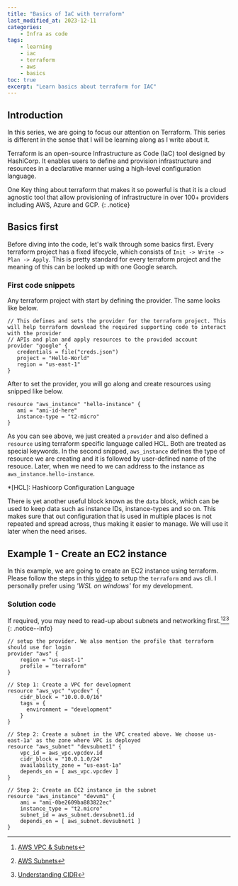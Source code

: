 ```yaml
---
title: "Basics of IaC with terraform"
last_modified_at: 2023-12-11
categories:
    - Infra as code
tags:
    - learning
    - iac
    - terraform
    - aws
    - basics
toc: true
excerpt: "Learn basics about terraform for IAC"
---
```


## Introduction 
In this series, we are going to focus our attention on Terraform. This series is different in the sense that I will be learning along as I write about it.

Terraform is an open-source Infrastructure as Code (IaC) tool designed by HashiCorp. It enables users to define and provision infrastructure and resources in a declarative manner using a high-level configuration language. 

One Key thing about terraform that makes it so powerful is that it is a cloud agnostic tool that allow provisioning of infrastructure in over 100+ providers including AWS, Azure and GCP.
{: .notice}

## Basics first
Before diving into the code, let's walk through some basics first. 
Every terraform project has a fixed lifecycle, which consists of `Init -> Write -> Plan -> Apply`. This is pretty standard for every terraform project and the meaning of this can be looked up with one Google search.

### First code snippets
Any terraform project with start by defining the provider. The same looks like below.
~~~hcl
// This defines and sets the provider for the terraform project. This will help terraform download the required supporting code to interact with the provider
// APIs and plan and apply resources to the provided account
provider "google" {
   credentials = file("creds.json")
   project = "Hello-World"
   region = "us-east-1"
}
~~~

After to set the provider, you will go along and create resources using snipped like below.
~~~hcl
resource "aws_instance" "hello-instance" {
   ami = "ami-id-here"
   instance-type = "t2-micro"
}
~~~

As you can see above, we just created a `provider` and also defined a `resource` using terraform specific language called HCL. Both are treated as special keywords. In the second snipped, `aws_instance` defines the type of resource we are creating and it is followed by user-defined name of the resouce. Later, when
we need to we can address to the instance as `aws_instance.hello-instance`.

*[HCL]: Hashicorp Configuration Language

There is yet another useful block known as the `data` block, which can be used to keep data such as instance IDs, instance-types and so on. This makes sure that
out configuration that is used in multiple places is not repeated and spread across, thus making it easier to manage. We will use it later when the need arises.

## Example 1 - Create an EC2 instance
In this example, we are going to create an EC2 instance using terraform. Please follow the steps in this [video](https://www.youtube.com/watch?v=QhmFnlbbwP4) to setup the `terraform` and `aws` cli. I personally prefer using *'WSL on windows'* for my development.

### Solution code
If required, you may need to read-up about subnets and networking first.[^1][^2][^3]
{: .notice--info}

~~~hcl
// setup the provider. We also mention the profile that terraform should use for login
provider "aws" {
    region = "us-east-1"
    profile = "terraform"
}

// Step 1: Create a VPC for development
resource "aws_vpc" "vpcdev" {
    cidr_block = "10.0.0.0/16"
    tags = {
      environment = "development"
    }
}

// Step 2: Create a subnet in the VPC created above. We choose us-east-1a' as the zone where VPC is deployed
resource "aws_subnet" "devsubnet1" {
    vpc_id = aws_vpc.vpcdev.id
    cidr_block = "10.0.1.0/24"
    availability_zone = "us-east-1a" 
    depends_on = [ aws_vpc.vpcdev ]
}

// Step 2: Create an EC2 instance in the subnet
resource "aws_instance" "devvm1" {
    ami = "ami-0be2609ba883822ec"
    instance_type = "t2.micro"
    subnet_id = aws_subnet.devsubnet1.id
    depends_on = [ aws_subnet.devsubnet1 ]
}
~~~


[^1]: [AWS VPC & Subnets](https://www.youtube.com/watch?v=bGDMeD6kOz0)
[^2]: [AWS Subnets](https://registry.terraform.io/providers/-/aws/latest/docs/resources/subnet)
[^3]: [Understanding CIDR](https://www.youtube.com/results?search_query=understanding+CIDR+subnets+aws)

